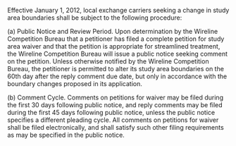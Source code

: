 Effective January 1, 2012, local exchange carriers seeking a change in study area boundaries shall be subject to the following procedure:

(a) Public Notice and Review Period. Upon determination by the Wireline Competition Bureau that a petitioner has filed a complete petition for study area waiver and that the petition is appropriate for streamlined treatment, the Wireline Competition Bureau will issue a public notice seeking comment on the petition. Unless otherwise notified by the Wireline Competition Bureau, the petitioner is permitted to alter its study area boundaries on the 60th day after the reply comment due date, but only in accordance with the boundary changes proposed in its application.

(b) Comment Cycle. Comments on petitions for waiver may be filed during the first 30 days following public notice, and reply comments may be filed during the first 45 days following public notice, unless the public notice specifies a different pleading cycle. All comments on petitions for waiver shall be filed electronically, and shall satisfy such other filing requirements as may be specified in the public notice.

